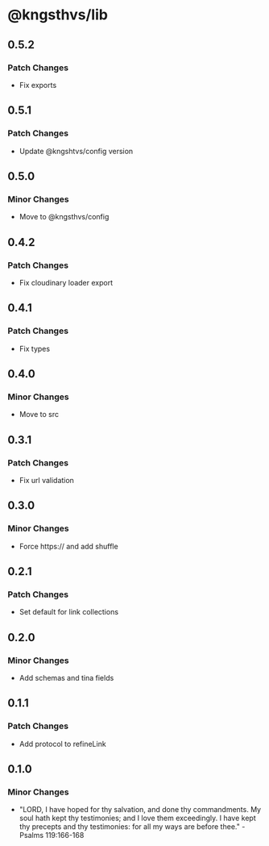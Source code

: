 # @kngsthvs/lib

## 0.5.2

### Patch Changes

- Fix exports

## 0.5.1

### Patch Changes

- Update @kngshtvs/config version

## 0.5.0

### Minor Changes

- Move to @kngsthvs/config

## 0.4.2

### Patch Changes

- Fix cloudinary loader export

## 0.4.1

### Patch Changes

- Fix types

## 0.4.0

### Minor Changes

- Move to src

## 0.3.1

### Patch Changes

- Fix url validation

## 0.3.0

### Minor Changes

- Force https:// and add shuffle

## 0.2.1

### Patch Changes

- Set default for link collections

## 0.2.0

### Minor Changes

- Add schemas and tina fields

## 0.1.1

### Patch Changes

- Add protocol to refineLink

## 0.1.0

### Minor Changes

- "LORD, I have hoped for thy salvation, and done thy commandments. My soul hath kept thy testimonies; and I love them exceedingly. I have kept thy precepts and thy testimonies: for all my ways are before thee." - Psalms 119:166-168
